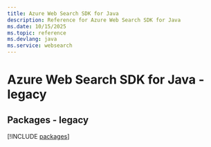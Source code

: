 ```yaml
---
title: Azure Web Search SDK for Java
description: Reference for Azure Web Search SDK for Java
ms.date: 10/15/2025
ms.topic: reference
ms.devlang: java
ms.service: websearch
---
```

# Azure Web Search SDK for Java - legacy
## Packages - legacy
[!INCLUDE [packages](web-search-index.md)]